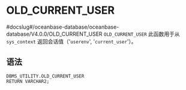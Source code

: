 OLD_CURRENT_USER 
=====================================
#docslug#/oceanbase-database/oceanbase-database/V4.0.0/OLD_CURRENT_USER
`OLD_CURRENT_USER` 此函数用于从 `sys_context` 返回会话值（'`userenv`', '`current_user`'）。

语法 
-----------------------

```unknow
DBMS_UTILITY.OLD_CURRENT_USER 
RETURN VARCHAR2;
```


